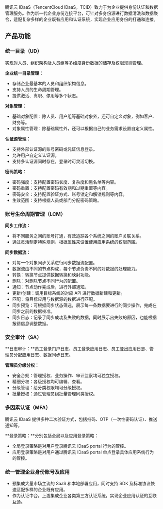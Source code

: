 腾讯云 IDaaS（TencentCloud IDaaS，TCID）致力于为企业提供身份认证和数据管理服务。作为新一代企业身份连接平台，可针对多身份源进行数据清洗和数据聚合，适配复杂多样的企业既有应用和认证系统，实现企业应用身份的打通和连接。

## 产品功能

### 统一目录（UD）

实现对人员、组织架构及人员组等多维度身份数据的储存及权限规则管理。

**企业统一目录管理：**

- 存储企业最基本的人员和组织架构信息。
- 支持人员的生命周期管理。
- 提供激活、离职、停用等多个状态。

**对象管理：**

- 基础对象配置：除人员、用户组等基础对象外，还可自定义对象，例如客户、财务等。
- 对象属性管理：除基础属性外，还可以根据自己的业务需求设置自定义属性。

**认证源管理：**

- 支持外部认证源的账号密码或凭证信息登录。
- 允许用户自定义认证源。
- 支持多认证源同时存在，登录时可灵活切换。

**密码策略：**

- 密码强度：支持配置密码长度、复杂度和黑名单等内容。
- 密码重置：支持配置密码有效期和过期重置等内容。
- 密码安全：支持配置验证方式、账号锁定和解锁规则等内容。
- 生效范围：支持根据人员或部门分配密码策略。

### 账号生命周期管理（LCM）

**同步工作流：**

- 将不同服务之间的账号打通，有效追踪各个系统之间的账户关联关系。
- 通过灵活制定特殊规则，根据属性来设置使用应用系统的权限范围。

**同步数据流：**

- 对每一个对象同步关系进行同步数据流配置。
- 数据流由不同的节点构成，每个节点负责不同的对数据的处理能力。
- 转换：转换节点提供数据转换和映射功能。
- 删除：对删除节点不同行为的配置。
- 通知：节点动作完成后，进行外部通知。
- 更新/创建：调用目标系统的对应 API 进行数据新建和更新。
- 匹配：将目标应用与数据源的数据进行匹配。
- 同步预览：可根据同步状态筛选，展示每一条数据要进行的同步操作，完成在同步之前的数据校准。
- 同步日志：记录了同步成功及失败的数据，同时展示出失败的原因，也能根据报错信息调整数据。

### 安全审计（SA）

**日志审计：**员工登录门户日志、员工登录应用日志、员工登出应用日志、管理员分配应用日志、数据同步日志。

**管理员分级分权：**
- 安全合规：管理授权、业务操作、审计监察均可独立授权。
- 精细分权：各级授权均可编辑、查看。
- 分级管理：给分类权限均可分级授权。
- 批量授权：通过管理员组批量管理同类授权。

### 多因素认证（MFA）

腾讯云 IDaaS 提供多种二次验证方式，包括扫码、OTP（一次性密码认证）、推送通知等。

**登录策略：**分别包括全局以及应用登录策略：
- 全局登录策略是对用户登录腾讯云 IDaaS  portal 行为的管控。
- 应用登录策略是对用户通过腾讯云 IDaaS  portal 单点登录具体应用系统行为的管控。

### 统一管理企业身份账号及应用
- 预集成大量市场主流的 SaaS 和本地部署应用，同时支持 SDK 及标准协议快速适配多样的企业既有应用。
- 作为认证中台，上游集成企业各类第三方认证系统，实现企业应用认证的互联互通。

